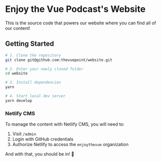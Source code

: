 # Enjoy the Vue Podcast's Website

This is the source code that powers our website where you can find all of our content!

## Getting Started

```bash
# 1. Clone the repository
git clone git@github.com:thevuepoint/website.git

# 2. Enter your newly cloned folder
cd website

# 3. Install dependencies
yarn

# 4. Start local dev server
yarn develop
```

### Netlify CMS

To manage the content with Netlify CMS, you will need to:

1. Visit `/admin`
1. Login with GitHub credentials
1. Authorize Netlify to access the `enjoythevue` organization

And with that, you should be in! :tada:
